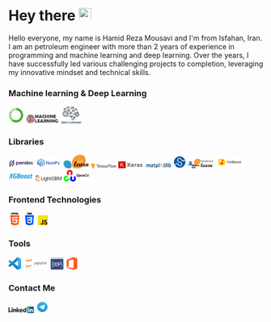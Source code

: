 <h1 align="left">Hey there <img src="https://media.giphy.com/media/hvRJCLFzcasrR4ia7z/giphy.gif" width="25px" height="25px"></h1>

<p>Hello everyone, my name is Hamid Reza Mousavi and I'm from Isfahan, Iran. I am an petroleum engineer with more than 2 years of experience in programming and machine learning and deep learning. Over the years, I have successfully led various challenging projects to completion, leveraging my innovative mindset and technical skills.</p>
<!---
![](https://komarev.com/ghpvc/?username=asabeneh&color=green)
--->

### Machine learning & Deep Learning

<div>
  <img src ="/assets/images/anaconda.png" alt="anaconda logo" width="6%" title='Anaconda'/>

  <img src ="/assets/images/machineLearning.png" alt="machineLearning logo" width="13%" title='Machine learning'/>
  
  <img src ="/assets/images/DL.jpg" alt="machineLearning logo" width="8%" height="5%" title='Deep learning'/>
  
</div>

### Libraries 

<div>
  <img src ="/assets/images/pandas.png" alt="machineLearning logo" width="10%" title='Pandas'/>
  
  <img src ="/assets/images/numpy.png" alt="machineLearning logo" width="10%"  title='Numpy'/>
  
  <img src ="/assets/images/sklearn.png" alt="machineLearning logo" width="10%" title='scikit-learn'/>
  
  <img src ="/assets/images/tf.jpg" alt="machineLearning logo" width="10%" title='Tensorflow'/>
  
  <img src ="/assets/images/keras.png" alt="machineLearning logo" width="10%" title='Keras'/>
  
  <img src ="/assets/images/matplotlib.jpg" alt="machineLearning logo" width="10%" title='Matplotlib'/>
  
  <img src ="/assets/images/scipy.png" alt="machineLearning logo" width="5%"  title='Scipy'/>
  
  <img src ="/assets/images/imblearn.png" alt="machineLearning logo" width="10%"  title='imbalanced-learn'/>
  
  <img src ="/assets/images/catboost.png" alt="machineLearning logo" width="12%"  title='Catboost'/>
  
  <img src ="/assets/images/xgboost_v2.png" alt="machineLearning logo" width="10%"  title='XGBoost'/>
  
  <img src ="/assets/images/LGB.png" alt="machineLearning logo" width="10%"  title='LightGBM'/>
  
  <img src ="/assets/images/opencv.png" alt="opencv logo" width="10%" title='Opencv'/>
</div>

### Frontend Technologies

<div>  
  <img src ="/assets/images/html.png" alt="HTML logo" width="5%" title='HTML'/>
  
  <img src ="/assets/images/css.png" alt="CSS logo" width="5%" title='CSS'/>
  
   <img src ="/assets/images/javascript.svg" alt="JavaScript logo" width="4%" title='JavaScript'/>

  <div> 
 
### Tools

<div>
  <img src ="/assets/images/visual-studio-code.svg" alt="VS Code logo" width="5%" title='VScode'/>
  
  <img src ="/assets/images/jupyter.png" alt="jupyter" width="10%" title='jupyter'/>

  <img src ="/assets/images/oop.png" alt="object oriented programming" width="5%" title='Object Oriented Programming'/>
  
  <img src ="/assets/images/office.png" alt="office" width="5%" title='Office'/>
  
</div>

### Contact Me

<div>
<a href="https://www.linkedin.com/in/hamid-reza-ab776423b/" target="_blank"><img src ="/assets/images/linkedin.svg" alt="linkedin logo" width="10%" title='Linkedin'/></a>
<a href="https://t.me/Esfahani98" target="_blank"><img src ="/assets/images/telegram.png" alt="telegram logo" width="5%" title='Telegram'/></a>
</div>
  
